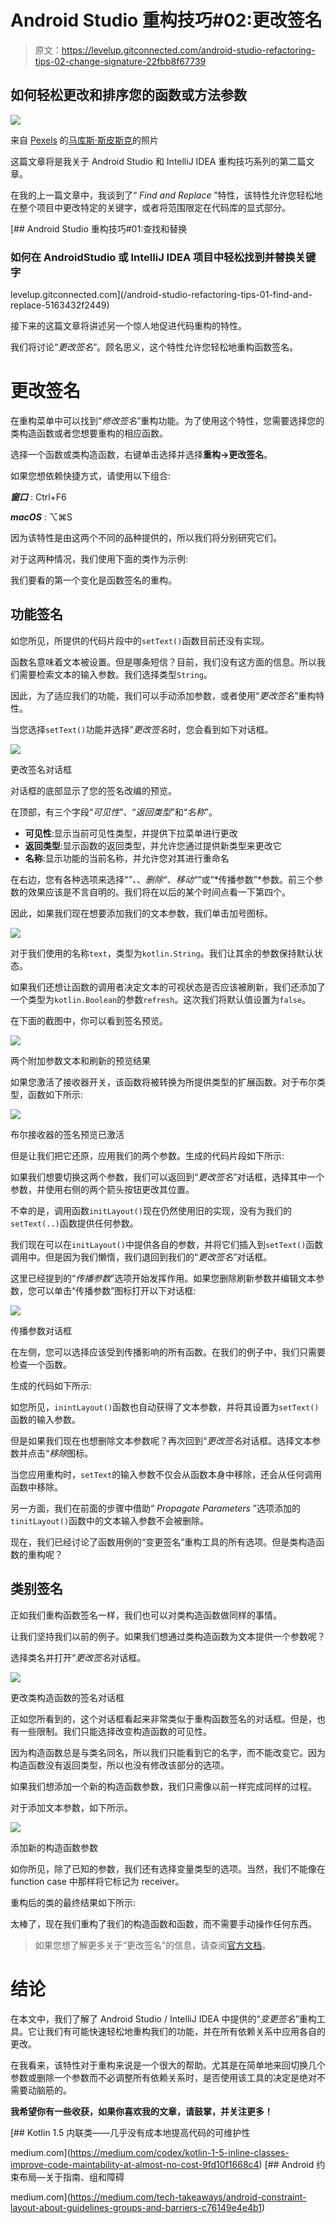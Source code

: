 # Android Studio 重构技巧#02:更改签名

> 原文：<https://levelup.gitconnected.com/android-studio-refactoring-tips-02-change-signature-22fbb8f67739>

## 如何轻松更改和排序您的函数或方法参数

![](img/50bfeb662a729ed7cbe5c7e293cdced0.png)

来自 [Pexels](https://www.pexels.com/de-de/foto/grun-und-gelb-bedrucktes-textil-330771/?utm_content=attributionCopyText&utm_medium=referral&utm_source=pexels) 的[马库斯·斯皮斯克](https://www.pexels.com/de-de/@markusspiske?utm_content=attributionCopyText&utm_medium=referral&utm_source=pexels)的照片

这篇文章将是我关于 Android Studio 和 IntelliJ IDEA 重构技巧系列的第二篇文章。

在我的上一篇文章中，我谈到了“ *Find and Replace* ”特性，该特性允许您轻松地在整个项目中更改特定的关键字，或者将范围限定在代码库的显式部分。

[](/android-studio-refactoring-tips-01-find-and-replace-5163432f2449) [## Android Studio 重构技巧#01:查找和替换

### 如何在 AndroidStudio 或 IntelliJ IDEA 项目中轻松找到并替换关键字

levelup.gitconnected.com](/android-studio-refactoring-tips-01-find-and-replace-5163432f2449) 

接下来的这篇文章将讲述另一个惊人地促进代码重构的特性。

我们将讨论“*更改签名*”。顾名思义，这个特性允许您轻松地重构函数签名。

# 更改签名

在重构菜单中可以找到“*修改签名*”重构功能。为了使用这个特性，您需要选择您的类构造函数或者您想要重构的相应函数。

选择一个函数或类构造函数，右键单击选择并选择**重构→更改签名**。

如果您想依赖快捷方式，请使用以下组合:

***窗口*** : Ctrl+F6

***macOS*** : ⌥⌘S

因为该特性是由这两个不同的品种提供的，所以我们将分别研究它们。

对于这两种情况，我们使用下面的类作为示例:

我们要看的第一个变化是函数签名的重构。

## 功能签名

如您所见，所提供的代码片段中的`setText()`函数目前还没有实现。

函数名意味着文本被设置。但是哪条短信？目前，我们没有这方面的信息。所以我们需要检索文本的输入参数。我们选择类型`String`。

因此，为了适应我们的功能，我们可以手动添加参数，或者使用“*更改签名*”重构特性。

当您选择`setText()`功能并选择“*更改签名*时，您会看到如下对话框。

![](img/508c2b08a7b7cee463d125e7152ae469.png)

更改签名对话框

对话框的底部显示了您的签名改编的预览。

在顶部，有三个字段“*可见性*”、“*返回类型*”和“*名称*”。

*   **可见性**:显示当前可见性类型，并提供下拉菜单进行更改
*   **返回类型**:显示函数的返回类型，并允许您通过提供新类型来更改它
*   **名称**:显示功能的当前名称，并允许您对其进行重命名

在右边，您有各种选项来选择“*”、*、*删除“*、*移动“*”或“*传播参数”*参数。前三个参数的效果应该是不言自明的。我们将在以后的某个时间点看一下第四个。

因此，如果我们现在想要添加我们的文本参数，我们单击加号图标。

![](img/2040b7674d394b64cb6fa1d720e96c9a.png)

对于我们使用的名称`text`，类型为`kotlin.String`。我们让其余的参数保持默认状态。

如果我们还想让函数的调用者决定文本的可视状态是否应该被刷新，我们还添加了一个类型为`kotlin.Boolean`的参数`refresh`。这次我们将默认值设置为`false`。

在下面的截图中，你可以看到签名预览。

![](img/f61453b7143a1e5f8009e3e7d5818ce0.png)

两个附加参数文本和刷新的预览结果

如果您激活了接收器开关，该函数将被转换为所提供类型的扩展函数。对于布尔类型，函数如下所示:

![](img/659efa54e7d3bea15dfd9328565cfe33.png)

布尔接收器的签名预览已激活

但是让我们把它还原，应用我们的两个参数。生成的代码片段如下所示:

如果我们想要切换这两个参数，我们可以返回到“*更改签名*”对话框，选择其中一个参数，并使用右侧的两个箭头按钮更改其位置。

不幸的是，调用函数`initLayout()`现在仍然使用旧的实现，没有为我们的`setText(..)`函数提供任何参数。

我们现在可以在`initLayout()`中提供各自的参数，并将它们插入到`setText()`函数调用中。但是因为我们懒惰，我们退回到我们的“*更改签名*”对话框。

这里已经提到的“*传播参数*”选项开始发挥作用。如果您删除刷新参数并编辑文本参数，您可以单击“传播参数”图标打开以下对话框:

![](img/5474d6ef4b9a8477c2f894277c5be2f1.png)

传播参数对话框

在左侧，您可以选择应该受到传播影响的所有函数。在我们的例子中，我们只需要检查一个函数。

生成的代码如下所示:

如您所见，`inintLayout()`函数也自动获得了文本参数，并将其设置为`setText()`函数的输入参数。

但是如果我们现在也想删除文本参数呢？再次回到“*更改签名*对话框。选择文本参数并点击“*移除*图标。

当您应用重构时，`setText`的输入参数不仅会从函数本身中移除，还会从任何调用函数中移除。

另一方面，我们在前面的步骤中借助“ *Propagate Parameters* ”选项添加的`tinitLayout()`函数中的文本输入参数不会被删除。

现在，我们已经讨论了函数用例的“变更签名”重构工具的所有选项。但是类构造函数的重构呢？

## 类别签名

正如我们重构函数签名一样，我们也可以对类构造函数做同样的事情。

让我们坚持我们以前的例子。如果我们想通过类构造函数为文本提供一个参数呢？

选择类名并打开“*更改签名*对话框。

![](img/cb59e2119e3f3a0d11b425a265df9726.png)

更改类构造函数的签名对话框

正如您所看到的，这个对话框看起来非常类似于重构函数签名的对话框。但是，也有一些限制。我们只能选择改变构造函数的可见性。

因为构造函数总是与类名同名，所以我们只能看到它的名字，而不能改变它。因为构造函数没有返回类型，所以也没有修改该部分的选项。

如果我们想添加一个新的构造函数参数，我们只需像以前一样完成同样的过程。

对于添加文本参数，如下所示。

![](img/2f95648ba110a8e97717cf034122089d.png)

添加新的构造函数参数

如你所见，除了已知的参数，我们还有选择变量类型的选项。当然，我们不能像在 function case 中那样将它标记为 receiver。

重构后的类的最终结果如下所示:

太棒了，现在我们重构了我们的构造函数和函数，而不需要手动操作任何东西。

> 如果您想了解更多关于“更改签名”的信息，请查阅[官方文档](https://www.jetbrains.com/help/idea/change-signature.html#change_method_signature_refactoring)。

# 结论

在本文中，我们了解了 Android Studio / IntelliJ IDEA 中提供的“*变更签名*”重构工具。它让我们有可能快速轻松地重构我们的功能，并在所有依赖关系中应用各自的更改。

在我看来，该特性对于重构来说是一个很大的帮助。尤其是在简单地来回切换几个参数或删除一个参数而不必调整所有依赖关系时，是否使用该工具的决定是绝对不需要动脑筋的。

**我希望你有一些收获，如果你喜欢我的文章，请鼓掌，并关注更多！**

[](https://medium.com/codex/kotlin-1-5-inline-classes-improve-code-maintability-at-almost-no-cost-9fd10f1668c4) [## Kotlin 1.5 内联类——几乎没有成本地提高代码的可维护性

medium.com](https://medium.com/codex/kotlin-1-5-inline-classes-improve-code-maintability-at-almost-no-cost-9fd10f1668c4) [](https://medium.com/tech-takeaways/android-constraint-layout-about-guidelines-groups-and-barriers-c76149e4e4b1) [## Android 约束布局—关于指南、组和障碍

medium.com](https://medium.com/tech-takeaways/android-constraint-layout-about-guidelines-groups-and-barriers-c76149e4e4b1)